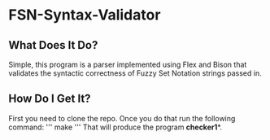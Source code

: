 # FSN-Syntax-Validator

## What Does It Do?
Simple, this program is a parser implemented using Flex and Bison that validates
the syntactic correctness of Fuzzy Set Notation strings passed in.

## How Do I Get It?
First you need to clone the repo. Once you do that run the following command:
'''
make
'''
That will produce the program **checker1***.

